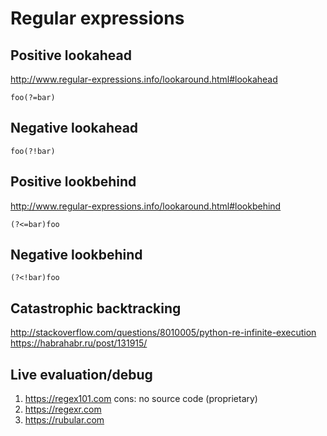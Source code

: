 # Regular expressions

## Positive lookahead

<http://www.regular-expressions.info/lookaround.html#lookahead>

    foo(?=bar)

## Negative lookahead

    foo(?!bar)

## Positive lookbehind

<http://www.regular-expressions.info/lookaround.html#lookbehind>

    (?<=bar)foo

## Negative lookbehind

    (?<!bar)foo

## Catastrophic backtracking

<http://stackoverflow.com/questions/8010005/python-re-infinite-execution>
<https://habrahabr.ru/post/131915/>

## Live evaluation/debug

1. https://regex101.com cons: no source code (proprietary)
2. https://regexr.com
3. https://rubular.com
